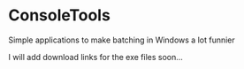 ConsoleTools
============

Simple applications to make batching in Windows a lot funnier

I will add download links for the exe files soon...
